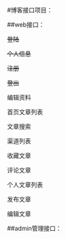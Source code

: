#博客接口项目：


##web接口：

~~登陆~~

~~个人信息~~

~~注册~~

~~登出~~

编辑资料

首页文章列表

文章搜索

渠道列表

收藏文章

评论文章

个人文章列表

发布文章

编辑文章


##admin管理接口：